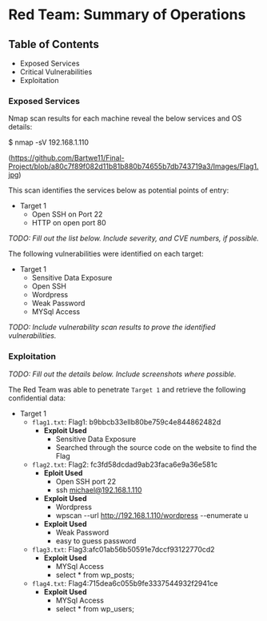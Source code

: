 # Red Team: Summary of Operations

## Table of Contents
- Exposed Services
- Critical Vulnerabilities
- Exploitation

### Exposed Services


Nmap scan results for each machine reveal the below services and OS details:

$ nmap -sV 192.168.1.110
  
(https://github.com/Bartwe11/Final-Project/blob/a80c7f89f082d11b81b880b74655b7db743719a3/Images/Flag1.jpg)

This scan identifies the services below as potential points of entry:
- Target 1
  - Open SSH on Port 22
  - HTTP on open port 80

_TODO: Fill out the list below. Include severity, and CVE numbers, if possible._

The following vulnerabilities were identified on each target:
- Target 1
  - Sensitive Data Exposure
  - Open SSH
  - Wordpress
  - Weak Password
  - MYSql Access

_TODO: Include vulnerability scan results to prove the identified vulnerabilities._

### Exploitation
_TODO: Fill out the details below. Include screenshots where possible._

The Red Team was able to penetrate `Target 1` and retrieve the following confidential data:
- Target 1
  - `flag1.txt`: Flag1: b9bbcb33ellb80be759c4e844862482d
    - **Exploit Used**
      - Sensitive Data Exposure
      - Searched through the source code on the website to find the Flag
  - `flag2.txt`: Flag2: fc3fd58dcdad9ab23faca6e9a36e581c
    - **Eploit Used**
      - Open SSH port 22
      - ssh michael@192.168.1.110
    - **Exploit Used**
      - Wordpress
      - wpscan --url http://192.168.1.110/wordpress --enumerate u
    - **Exploit Used**
      - Weak Password
      - easy to guess password
  - `flag3.txt`: Flag3:afc01ab56b50591e7dccf93122770cd2
    - **Exploit Used**
      - MYSql Access
      - select * from wp_posts;
  - `flag4.txt`: Flag4:715dea6c055b9fe3337544932f2941ce
    - **Exploit Used**
      - MYSql Access
      - select * from wp_users;
